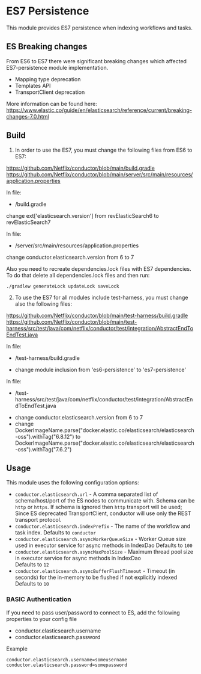 # ES7 Persistence

This module provides ES7 persistence when indexing workflows and tasks.

## ES Breaking changes

From ES6 to ES7 there were significant breaking changes which affected ES7-persistence module implementation.
* Mapping type deprecation
* Templates API
* TransportClient deprecation

More information can be found here: https://www.elastic.co/guide/en/elasticsearch/reference/current/breaking-changes-7.0.html


## Build

1. In order to use the ES7, you must change the following files from ES6 to ES7:

https://github.com/Netflix/conductor/blob/main/build.gradle
https://github.com/Netflix/conductor/blob/main/server/src/main/resources/application.properties

In file:
 
- /build.gradle

change ext['elasticsearch.version'] from revElasticSearch6 to revElasticSearch7


In file:
 
- /server/src/main/resources/application.properties

change conductor.elasticsearch.version from 6 to 7

Also you need to recreate dependencies.lock files with ES7 dependencies. To do that delete all dependencies.lock files and then run: 

```
./gradlew generateLock updateLock saveLock
```


2. To use the ES7 for all modules include test-harness, you must change also the following files:

https://github.com/Netflix/conductor/blob/main/test-harness/build.gradle
https://github.com/Netflix/conductor/blob/main/test-harness/src/test/java/com/netflix/conductor/test/integration/AbstractEndToEndTest.java

In file:
 
- /test-harness/build.gradle

* change module inclusion from 'es6-persistence' to 'es7-persistence'

In file:
 
- /test-harness/src/test/java/com/netflix/conductor/test/integration/AbstractEndToEndTest.java

* change conductor.elasticsearch.version from 6 to 7
* change DockerImageName.parse("docker.elastic.co/elasticsearch/elasticsearch-oss").withTag("6.8.12") to DockerImageName.parse("docker.elastic.co/elasticsearch/elasticsearch-oss").withTag("7.6.2")


## Usage

This module uses the following configuration options:

* `conductor.elasticsearch.url` - A comma separated list of schema/host/port of the ES nodes to communicate with.
Schema can be `http` or `https`. If schema is ignored then `http` transport will be used;
Since ES deprecated TransportClient, conductor will use only the  REST transport protocol.
* `conductor.elasticsearch.indexPrefix` - The name of the workflow and task index.
Defaults to `conductor`
* `conductor.elasticsearch.asyncWorkerQueueSize` - Worker Queue size used in executor service for async methods in IndexDao 
Defaults to `100`
* `conductor.elasticsearch.asyncMaxPoolSize` - Maximum thread pool size in executor service for async methods in IndexDao        
Defaults to `12`
* `conductor.elasticsearch.asyncBufferFlushTimeout` - Timeout (in seconds) for the in-memory to be flushed if not explicitly indexed
Defaults to `10`

### BASIC Authentication
If you need to pass user/password to connect to ES, add the following properties to your config file
* conductor.elasticsearch.username
* conductor.elasticsearch.password

Example
```
conductor.elasticsearch.username=someusername
conductor.elasticsearch.password=somepassword
```
